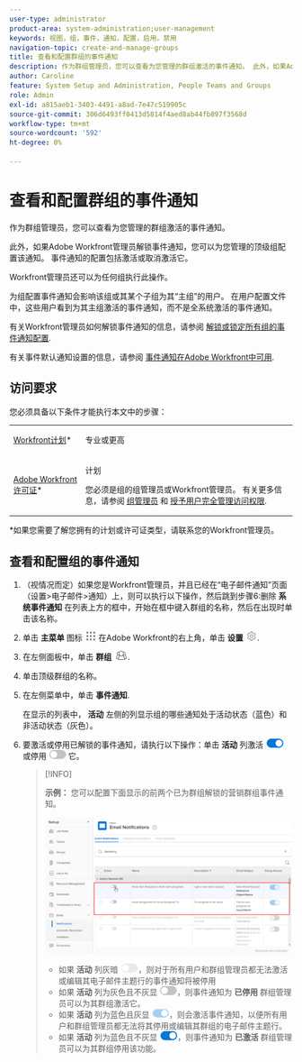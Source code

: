 ```yaml
---
user-type: administrator
product-area: system-administration;user-management
keywords: 视图，组，事件，通知，配置，启用，禁用
navigation-topic: create-and-manage-groups
title: 查看和配置群组的事件通知
description: 作为群组管理员，您可以查看为您管理的群组激活的事件通知。 此外，如果Adobe Workfront管理员解锁事件通知，您可以为您管理的顶级组配置该通知。 事件通知的配置包括激活或取消激活它。
author: Caroline
feature: System Setup and Administration, People Teams and Groups
role: Admin
exl-id: a815aeb1-3403-4491-a8ad-7e47c519905c
source-git-commit: 306d6493ff0413d5814f4aed8ab44fb897f3568d
workflow-type: tm+mt
source-wordcount: '592'
ht-degree: 0%

---
```


# 查看和配置群组的事件通知

作为群组管理员，您可以查看为您管理的群组激活的事件通知。

此外，如果Adobe Workfront管理员解锁事件通知，您可以为您管理的顶级组配置该通知。 事件通知的配置包括激活或取消激活它。

Workfront管理员还可以为任何组执行此操作。

为组配置事件通知会影响该组或其某个子组为其“主组”的用户。 在用户配置文件中，这些用户看到为其主组激活的事件通知，而不是全系统激活的事件通知。

有关Workfront管理员如何解锁事件通知的信息，请参阅 [解锁或锁定所有组的事件通知配置](../../../administration-and-setup/manage-workfront/emails/unlock-configuration-of-event-notifications-for-groups.md).

有关事件默认通知设置的信息，请参阅 [事件通知在Adobe Workfront中可用](../../../administration-and-setup/manage-workfront/emails/event-notifications-available-in-wf.md).

## 访问要求

您必须具备以下条件才能执行本文中的步骤：

<table style="table-layout:auto"> 
 <col> 
 <col> 
 <tbody> 
  <tr> 
   <td role="rowheader"><a href="https://www.workfront.com/plans" target="_blank">Workfront计划</a>*</td> 
   <td> <p>专业或更高</p> </td> 
  </tr> 
  <tr> 
   <td role="rowheader"><a href="https://one.workfront.com/s/document-item?bundleId=the-new-workfront-experience&amp;topicId=Content%2FAdministration_and_Setup%2FAdd_users%2FAccess_levels_and_object_permissions%2Fwf-licenses.html&amp;_LANG=en" target="_blank">Adobe Workfront许可证</a>*</td> 
   <td> <p>计划 </p> <p>您必须是组的组管理员或Workfront管理员。 有关更多信息，请参阅 <a href="../../../administration-and-setup/manage-groups/group-roles/group-administrators.md" class="MCXref xref">组管理员</a> 和 <a href="../../../administration-and-setup/add-users/configure-and-grant-access/grant-a-user-full-administrative-access.md" class="MCXref xref">授予用户完全管理访问权限</a>.</p> </td> 
  </tr> 
 </tbody> 
</table>

&#42;如果您需要了解您拥有的计划或许可证类型，请联系您的Workfront管理员。

## 查看和配置组的事件通知

1. （视情况而定）如果您是Workfront管理员，并且已经在“电子邮件通知”页面（设置>电子邮件>通知）上，则可以执行以下操作，然后跳到步骤6:删除 **系统事件通知** 在列表上方的框中，开始在框中键入群组的名称，然后在出现时单击该名称。
1. 单击 **主菜单** 图标 ![](assets/main-menu-icon.png) 在Adobe Workfront的右上角，单击 **设置** ![](assets/gear-icon-settings.png).

1. 在左侧面板中，单击 **群组** ![](assets/groups-icon.png).

1. 单击顶级群组的名称。
1. 在左侧菜单中，单击 **事件通知**.

   在显示的列表中， **活动** 左侧的列显示组的哪些通知处于活动状态（蓝色）和非活动状态（灰色）。

1. 要激活或停用已解锁的事件通知，请执行以下操作：单击 <strong>活动</strong> 列激活 <img src="assets/email-notification-enabled-unlocked.png"> 或停用 <img src="assets/email-notification-disabled-unlocked.png"> 它。

   >[!INFO]
   >
   >**示例：** 您可以配置下面显示的前两个已为群组解锁的营销群组事件通知。</p> <p> <img src="assets/configure-group-event-notifications.png">
   >* 如果 <strong>活动</strong> 列灰暗 <img src="assets/email-notification-disabled-locked.png">，则对于所有用户和群组管理员都无法激活或编辑其电子邮件主题行的事件通知将被停用
   >* 如果 <strong>活动</strong> 列为灰色且不灰显 <img src="assets/email-notification-disabled-unlocked.png">，则事件通知为 <strong>已停用</strong> 群组管理员可以为其群组激活它。
   >* 如果 <strong>活动</strong> 列为蓝色且灰显 <img src="assets/email-notification-enabled-locked.png">，则会激活事件通知，以便所有用户和群组管理员都无法将其停用或编辑其群组的电子邮件主题行。
   >* 如果 <strong>活动</strong> 列为蓝色且不灰显 <img src="assets/email-notification-enabled-unlocked.png">，则事件通知为 <strong>已激活</strong> 群组管理员可以为其群组停用该功能。


<!--
This step (with substeps) is for functionality from a Sprint 3 2021 story that got put on hold. Also see the PDF on the story for some text earlier in the article that needs to be added. 

1. To customize the email subject line of an event notification,
  1. Click the name of the event notification.
  1. In the <strong>Event Notification</strong> box that displays, in the <strong>Email Subject Line</strong> box, change the text and fields, including custom fields, then click <strong>Update</strong> to save the new subject lines for your emails.
  IMPORTANT: The names of the fields added must match the camel case syntax of our database structure. For more information about how our objects and their fields are named in the Workfront database, see the <a href="../../../wf-api/workfront-api.md" class="MCXref xref">Adobe Workfront API</a>.
  For more information about customizing the email subject line of an event notification, see <a href="../../../administration-and-setup/manage-workfront/emails/custom-email-subjects-event-notification.md" class="MCXref xref">Customize email subjects for event notifications</a>. 
-->

